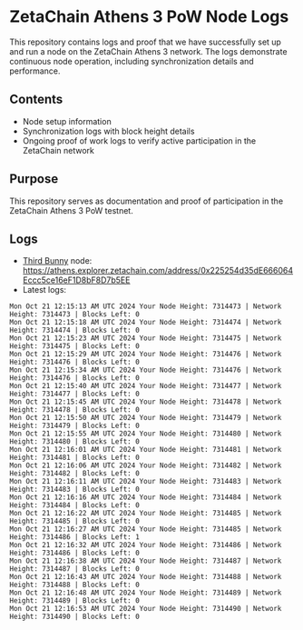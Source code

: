 # ZetaChain Athens 3 PoW Node Logs
This repository contains logs and proof that we have successfully set up and run a node on the ZetaChain Athens 3 network. The logs demonstrate continuous node operation, including synchronization details and performance.

## Contents
- Node setup information
- Synchronization logs with block height details
- Ongoing proof of work logs to verify active participation in the ZetaChain network

## Purpose
This repository serves as documentation and proof of participation in the ZetaChain Athens 3 PoW testnet.

## Logs

- [Third Bunny](https://thirdbunny.xyz/) node: https://athens.explorer.zetachain.com/address/0x225254d35dE666064Eccc5ce16eF1D8bF8D7b5EE
- Latest logs:
```
Mon Oct 21 12:15:13 AM UTC 2024 Your Node Height: 7314473 | Network Height: 7314473 | Blocks Left: 0
Mon Oct 21 12:15:18 AM UTC 2024 Your Node Height: 7314474 | Network Height: 7314474 | Blocks Left: 0
Mon Oct 21 12:15:23 AM UTC 2024 Your Node Height: 7314475 | Network Height: 7314475 | Blocks Left: 0
Mon Oct 21 12:15:29 AM UTC 2024 Your Node Height: 7314476 | Network Height: 7314476 | Blocks Left: 0
Mon Oct 21 12:15:34 AM UTC 2024 Your Node Height: 7314476 | Network Height: 7314476 | Blocks Left: 0
Mon Oct 21 12:15:40 AM UTC 2024 Your Node Height: 7314477 | Network Height: 7314477 | Blocks Left: 0
Mon Oct 21 12:15:45 AM UTC 2024 Your Node Height: 7314478 | Network Height: 7314478 | Blocks Left: 0
Mon Oct 21 12:15:50 AM UTC 2024 Your Node Height: 7314479 | Network Height: 7314479 | Blocks Left: 0
Mon Oct 21 12:15:55 AM UTC 2024 Your Node Height: 7314480 | Network Height: 7314480 | Blocks Left: 0
Mon Oct 21 12:16:01 AM UTC 2024 Your Node Height: 7314481 | Network Height: 7314481 | Blocks Left: 0
Mon Oct 21 12:16:06 AM UTC 2024 Your Node Height: 7314482 | Network Height: 7314482 | Blocks Left: 0
Mon Oct 21 12:16:11 AM UTC 2024 Your Node Height: 7314483 | Network Height: 7314483 | Blocks Left: 0
Mon Oct 21 12:16:16 AM UTC 2024 Your Node Height: 7314484 | Network Height: 7314484 | Blocks Left: 0
Mon Oct 21 12:16:22 AM UTC 2024 Your Node Height: 7314485 | Network Height: 7314485 | Blocks Left: 0
Mon Oct 21 12:16:27 AM UTC 2024 Your Node Height: 7314485 | Network Height: 7314486 | Blocks Left: 1
Mon Oct 21 12:16:32 AM UTC 2024 Your Node Height: 7314486 | Network Height: 7314486 | Blocks Left: 0
Mon Oct 21 12:16:38 AM UTC 2024 Your Node Height: 7314487 | Network Height: 7314487 | Blocks Left: 0
Mon Oct 21 12:16:43 AM UTC 2024 Your Node Height: 7314488 | Network Height: 7314488 | Blocks Left: 0
Mon Oct 21 12:16:48 AM UTC 2024 Your Node Height: 7314489 | Network Height: 7314489 | Blocks Left: 0
Mon Oct 21 12:16:53 AM UTC 2024 Your Node Height: 7314490 | Network Height: 7314490 | Blocks Left: 0
```
